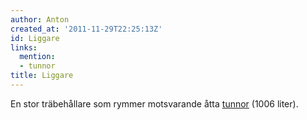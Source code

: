 ```yaml
---
author: Anton
created_at: '2011-11-29T22:25:13Z'
id: Liggare
links:
  mention:
  - tunnor
title: Liggare
---
```


En stor träbehållare som rymmer motsvarande åtta [tunnor] (1006 liter).

  [tunnor]: tunnor
